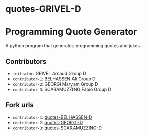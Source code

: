 # quotes-GRIVEL-D
# Programming Quote Generator

A python program that generates programming quotes and jokes.

## Contributors
- `initiator`: GRIVEL Arnaud Group D
- `contributor-1`: BELHASSEN Ali Group D
- `contributor-2`: GEORGI Maryam Group D
- `contributor-3`: SCARAMUZZINO Fabio Group D

## Fork urls
- `contributor-1`: [quotes-BELHASSEN-D](https://github.com/Moieuh/quotes-BELHASSEN-D)
- `contributor-2`: [quotes-GEORGI-D](https://github.com/MaryamGeorgi/quotes-GEORGI-D.git)
- `contributor-3`: [quotes-SCARAMUZZINO-D](https://github.com/LeConfiseur/quotes-SCARAMUZZINO-D)
